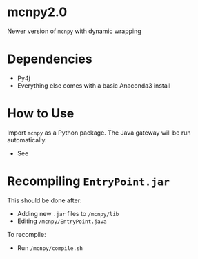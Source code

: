 # mcnpy2.0
Newer version of `mcnpy` with dynamic wrapping

# Dependencies
- Py4j
- Everything else comes with a basic Anaconda3 install

# How to Use
Import `mcnpy` as a Python package. The Java gateway will be run automatically.
- See 

# Recompiling `EntryPoint.jar`
This should be done after:
- Adding new `.jar` files to `/mcnpy/lib`
- Editing `/mcnpy/EntryPoint.java`

To recompile:
- Run `/mcnpy/compile.sh`
